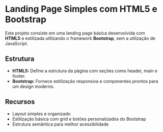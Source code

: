# Landing Page Simples com HTML5 e Bootstrap

Este projeto consiste em uma landing page básica desenvolvida com **HTML5** e estilizada utilizando o framework **Bootstrap**, sem a utilização de JavaScript.

## Estrutura

- **HTML5:** Define a estrutura da página com seções como header, main e footer.  
- **Bootstrap:** Fornece estilização responsiva e componentes prontos para um design moderno.

## Recursos

- Layout simples e organizado  
- Estilização básica com grid e botões personalizados do Bootstrap  
- Estrutura semântica para melhor acessibilidade
